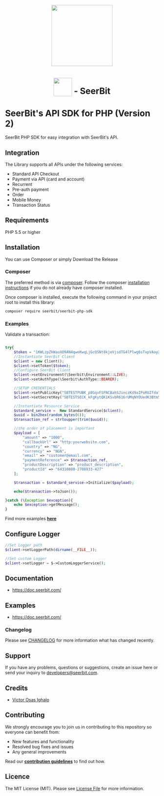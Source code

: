 <div align="center">
 <img width="200" valign="top" src="https://res.cloudinary.com/dy2dagugp/image/upload/v1571249658/seerbit-logo_mdinom.png">
</div>


<h1 align="center">
  <img width="60" valign="bottom" src="https://www.php.net/images/logos/php-logo.svg">
  - SeerBit
</h1>


# SeerBit's API SDK for PHP (Version 2)

SeerBit PHP SDK for easy integration with SeerBit's API.

## Integration
The Library supports all APIs under the following services:

* Standard API Checkout
* Payment via API (card and account)
* Recurrent
* Pre-auth payment
* Order
* Mobile Money
* Transaction Status

## Requirements
PHP 5.5 or higher

## Installation ##
You can use Composer or simply Download the Release

### Composer ###

The preferred method is via [composer](https://getcomposer.org). Follow the composer
[installation instructions](https://getcomposer.org/doc/00-intro.md) if you do not already have
composer installed.


Once composer is installed, execute the following command in your project root to install this library:

```sh
composer require seerbit/seerbit-php-sdk
```

### Examples ###

Validate a transaction:

```php

try{
    $token = "1KWLzpZkWaoXO9AN4qweKwqLjGcQSNt8kjeVjsdTG4lPlwg6sTvpVAay2RA7hoCEzHPkIQa+MNfDepx4VBr5JMgLb5Q5anq9XoN2pXU850bumqBWFVw1T1ZW5w8N+Sq/";
    //Instantiate SeerBit Client
    $client = new Client();
    $client->setToken($token);
    //Configure SeerBit Client
    $client->setEnvironment(\Seerbit\Environment::LIVE);
    $client->setAuthType(\Seerbit\AuthType::BEARER);

    //SETUP CREDENTIALS
    $client->setPublicKey("SBTESTPUBK_p8GqvFSFNCBahSJinczKd9aIPoRUZfda");
    $client->setSecretKey("SBTESTSECK_kFgKytQK1KSvbR616rUMqNYOUedK3Btm5igZgxaZ");

    //Instantiate Resource Service
    $standard_service =  New StandardService($client);
    $uuid = bin2hex(random_bytes(6));
    $transaction_ref = strtoupper(trim($uuid));

    //the order of placement is important
    $payload = [
        "amount" => "1000",
        "callbackUrl" => "http:yourwebsite.com",
        "country" => "NG",
        "currency" => "NGN",
        "email" => "customer@email.com",
        "paymentReference" => $transaction_ref,
        "productDescription" => "product_description",
        "productId" => "64310880-2708933-427"
    ];

    $transaction = $standard_service->Initialize($payload);

    echo($transaction->toJson());

}catch (\Exception $exception){
    echo $exception->getMessage();
}


```
Find more examples [**here**](./src/Examples) 

## Configure Logger ##
````php
//Set Logger path
$client->setLoggerPath(dirname(__FILE__));

//Set custom Logger
$client->setLogger = $->CustomLoggerService();
````

## Documentation ##
* https://doc.seerbit.com/

## Examples ##
* https://doc.seerbit.com/

### Changelog
Please see [CHANGELOG](CHANGELOG.md) for more information what has changed recently.


## Support
If you have any problems, questions or suggestions, create an issue here or send your inquiry to developers@seerbit.com.

## Credits

- [Victor Osas Ighalo](https://github.com/victorighalo)

## Contributing
We strongly encourage you to join us in contributing to this repository so everyone can benefit from:
* New features and functionality
* Resolved bug fixes and issues
* Any general improvements

Read our [**contribution guidelines**](CONTRIBUTING.md) to find out how.

## Licence
The MIT License (MIT). Please see [License File](LICENSE.md) for more information.
